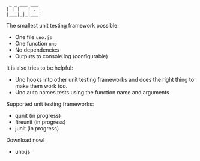      _ _ ___ ___
    | | |   | . |
    |___|_|_|___|

The smallest unit testing framework possible:

* One file `uno.js`
* One function `uno`
* No dependencies
* Outputs to console.log (configurable)

It is also tries to be helpful:

* Uno hooks into other unit testing frameworks and does the right thing to make them work too.
* Uno auto names tests using the function name and arguments

Supported unit testing frameworks:

* qunit (in progress)
* fireunit (in progress)
* junit (in progress)

Download now!

* uno.js

